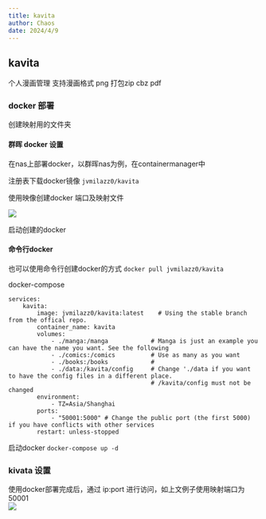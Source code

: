 ```yaml
---
title: kavita
author: Chaos
date: 2024/4/9
---
```



## kavita

个人漫画管理
支持漫画格式
png 打包zip cbz
pdf

### docker 部署
创建映射用的文件夹

#### 群晖 docker 设置 
在nas上部署docker，以群晖nas为例，在containermanager中

注册表下载docker镜像 ```jvmilazz0/kavita```

使用映像创建docker  端口及映射文件

![](http://nas.xiaojiacheng.top:5543//blog_pic/uploads/2024/04/20240410220104.png)

启动创建的docker
#### 命令行docker
也可以使用命令行创建docker的方式
```docker pull jvmilazz0/kavita```


docker-compose
```
services:
    kavita:
        image: jvmilazz0/kavita:latest    # Using the stable branch from the offical repo.
        container_name: kavita
        volumes:
            - ./manga:/manga            # Manga is just an example you can have the name you want. See the following
            - ./comics:/comics          # Use as many as you want
            - ./books:/books            #
            - ./data:/kavita/config     # Change './data if you want to have the config files in a different place.
                                        # /kavita/config must not be changed
        environment:
            - TZ=Asia/Shanghai
        ports:
            - "50001:5000" # Change the public port (the first 5000) if you have conflicts with other services
        restart: unless-stopped
```
启动docker
```docker-compose up -d```
### kivata 设置
使用docker部署完成后，通过  ip:port 进行访问，如上文例子使用映射端口为50001   
![](http://nas.xiaojiacheng.top:5543//blog_pic/uploads/2024/04/20240410214835.png)